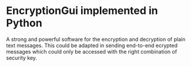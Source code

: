# EncryptionGui implemented in Python

A strong and powerful software for the encryption and decryption of plain text messages.
This could be adapted in sending end-to-end ecrypted messages which could only be accessed with
the right combination of security key.
